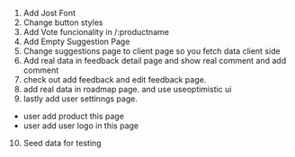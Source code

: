 1. Add Jost Font
2. Change button styles
3. Add Vote funcionality in /:productname
4. Add Empty Suggestion Page
5. Change suggestions page to client page so you fetch data client side
6. Add real data in feedback detail page and show real comment and add comment
7. check out add feedback and edit feedback page.
8. add real data in roadmap page. and use useoptimistic ui
9. lastly add user settinngs page.

- user add product this page
- user add user logo in this page

10. Seed data for testing
